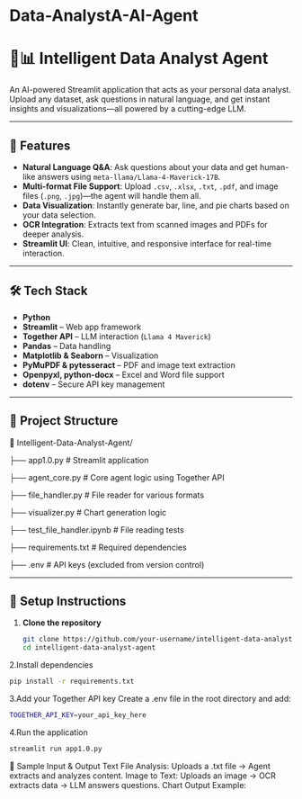 # Data-AnalystA-AI-Agent

# 🧠📊 Intelligent Data Analyst Agent

An AI-powered Streamlit application that acts as your personal data analyst. Upload any dataset, ask questions in natural language, and get instant insights and visualizations—all powered by a cutting-edge LLM.

---

## 🚀 Features

- **Natural Language Q&A**: Ask questions about your data and get human-like answers using `meta-llama/Llama-4-Maverick-17B`.
- **Multi-format File Support**: Upload `.csv`, `.xlsx`, `.txt`, `.pdf`, and image files (`.png`, `.jpg`)—the agent will handle them all.
- **Data Visualization**: Instantly generate bar, line, and pie charts based on your data selection.
- **OCR Integration**: Extracts text from scanned images and PDFs for deeper analysis.
- **Streamlit UI**: Clean, intuitive, and responsive interface for real-time interaction.

---

## 🛠️ Tech Stack

- **Python**
- **Streamlit** – Web app framework
- **Together API** – LLM interaction (`Llama 4 Maverick`)
- **Pandas** – Data handling
- **Matplotlib & Seaborn** – Visualization
- **PyMuPDF & pytesseract** – PDF and image text extraction
- **Openpyxl, python-docx** – Excel and Word file support
- **dotenv** – Secure API key management

---

## 📂 Project Structure

📁 Intelligent-Data-Analyst-Agent/

├── app1.0.py # Streamlit application

├── agent_core.py # Core agent logic using Together API

├── file_handler.py # File reader for various formats

├── visualizer.py # Chart generation logic

├── test_file_handler.ipynb # File reading tests

├── requirements.txt # Required dependencies

├── .env # API keys (excluded from version control)


---

## 🔧 Setup Instructions

1. **Clone the repository**  
   ```bash
   git clone https://github.com/your-username/intelligent-data-analyst-agent.git
   cd intelligent-data-analyst-agent
   ```

2.Install dependencies
```bash
pip install -r requirements.txt
```

3.Add your Together API key
Create a .env file in the root directory and add:
```bash
TOGETHER_API_KEY=your_api_key_here
```

4.Run the application
```bash
streamlit run app1.0.py
```

🧪 Sample Input & Output
Text File Analysis: Uploads a .txt file → Agent extracts and analyzes content.
Image to Text: Uploads an image → OCR extracts data → LLM answers questions.
Chart Output Example:
